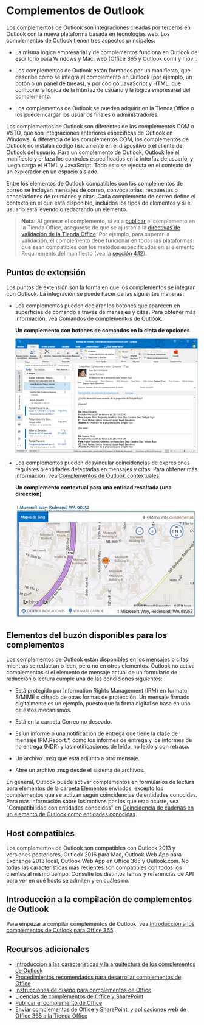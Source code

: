 
# <a name="outlook-add-ins"></a>Complementos de Outlook

Los complementos de Outlook son integraciones creadas por terceros en Outlook con la nueva plataforma basada en tecnologías web. Los complementos de Outlook tienen tres aspectos principales:


- La misma lógica empresarial y de complementos funciona en Outlook de escritorio para Windows y Mac, web (Office 365 y Outlook.com) y móvil.
    
-  Los complementos de Outlook están formados por un manifiesto, que describe cómo se integra el complemento en Outlook (por ejemplo, un botón o un panel de tareas), y por código JavaScript y HTML, que compone la lógica de la interfaz de usuario y la lógica empresarial del complemento.
    
- Los complementos de Outlook se pueden adquirir en la Tienda Office o los pueden cargar los usuarios finales o administradores.
    
Los complementos de Outlook son diferentes de los complementos COM o VSTO, que son integraciones anteriores específicas de Outlook en Windows. A diferencia de los complementos COM, los complementos de Outlook no instalan código físicamente en el dispositivo o el cliente de Outlook del usuario. Para un complemento de Outlook, Outlook lee el manifiesto y enlaza los controles especificados en la interfaz de usuario, y luego carga el HTML y JavaScript. Todo esto se ejecuta en el contexto de un explorador en un espacio aislado.

Entre los elementos de Outlook compatibles con los complementos de correo se incluyen mensajes de correo, convocatorias, respuestas o cancelaciones de reuniones y citas. Cada complemento de correo define el contexto en el que está disponible, incluidos los tipos de elementos y si el usuario está leyendo o redactando un elemento.

>**Nota:** Al generar el complemento, si va a [publicar](../publish/publish.md) el complemento en la Tienda Office, asegúrese de que se ajustan a la [directivas de validación de la Tienda Office](https://msdn.microsoft.com/en-us/library/jj220035.aspx). Por ejemplo, para superar la validación, el complemento debe funcionar en todas las plataformas que sean compatibles con los métodos especificados en el elemento Requirements del manifiesto (vea la [sección 4.12](https://msdn.microsoft.com/en-us/library/jj220035.aspx#Anchor_3)).

## <a name="extension-points"></a>Puntos de extensión


Los puntos de extensión son la forma en que los complementos se integran con Outlook. La integración se puede hacer de las siguientes maneras:


- Los complementos pueden declarar los botones que aparecen en superficies de comando a través de mensajes y citas. Para obtener más información, vea [Comandos de complementos de Outlook](../outlook/add-in-commands-for-outlook.md).
    
    **Un complemento con botones de comandos en la cinta de opciones**

    ![Forma sin UI de comando de complemento](../../images/41e46a9c-19ec-4ccc-98e6-a227283623d1.png)

- Los complementos pueden desvincular coincidencias de expresiones regulares o entidades detectadas en mensajes y citas. Para obtener más información, vea [Complementos de Outlook contextuales](../outlook/contextual-outlook-add-ins.md).
    
    **Un complemento contextual para una entidad resaltada (una dirección)**

    ![Muestra una aplicación contextual de una tarjeta](../../images/59bcabc2-7cb0-4b9b-bb9f-06089dca9c31.png)


## <a name="mailbox-items-available-to-add-ins"></a>Elementos del buzón disponibles para los complementos


Los complementos de Outlook están disponibles en los mensajes o citas mientras se redactan o leen, pero no en otros elementos. Outlook no activa complementos si el elemento de mensaje actual de un formulario de redacción o lectura cumple una de las condiciones siguientes:


- Está protegido por Information Rights Management (IRM) en formato S/MIME o cifrado de otras formas de protección. Un mensaje firmado digitalmente es un ejemplo, puesto que la firma digital se basa en uno de estos mecanismos.
    
- Está en la carpeta Correo no deseado.
    
- Es un informe o una notificación de entrega que tiene la clase de mensaje IPM.Report.*, como los informes de entrega y los informes de no entrega (NDR) y las notificaciones de leído, no leído y con retraso.
    
- Un archivo .msg que está adjunto a otro mensaje.
    
- Abre un archivo .msg desde el sistema de archivos.
    
En general, Outlook puede activar complementos en formularios de lectura para elementos de la carpeta Elementos enviados, excepto los complementos que se activan según coincidencias de entidades conocidas. Para más información sobre los motivos por los que esto ocurre, vea "Compatibilidad con entidades conocidas" en [Coincidencia de cadenas en un elemento de Outlook como entidades conocidas](../outlook/match-strings-in-an-item-as-well-known-entities.md).


## <a name="supported-hosts"></a>Host compatibles


Los complementos de Outlook son compatibles con Outlook 2013 y versiones posteriores, Outlook 2016 para Mac, Outlook Web App para Exchange 2013 local, Outlook Web App en Office 365 y Outlook.com. No todas las características más recientes son compatibles con todos los clientes al mismo tiempo. Consulte los distintos temas y referencias de API para ver en qué hosts se admiten y en cuáles no.


## <a name="get-started-building-outlook-add-ins"></a>Introducción a la compilación de complementos de Outlook


Para empezar a compilar complementos de Outlook, vea [Introducción a los complementos de Outlook para Office 365](https://dev.outlook.com/MailAppsGettingStarted/GetStarted).


## <a name="additional-resources"></a>Recursos adicionales


- [Introducción a las características y la arquitectura de los complementos de Outlook](../outlook/overview.md)
- [Procedimientos recomendados para desarrollar complementos de Office](../../docs/overview/add-in-development-best-practices.md)
- [Instrucciones de diseño para complementos de Office](../../docs/design/add-in-design.md)
- [Licencias de complementos de Office y SharePoint](http://msdn.microsoft.com/library/3e0e8ff6-66d6-44ff-b0c2-59108ebd9181%28Office.15%29.aspx)
- [Publicar el complemento de Office](../publish/publish.md)
- [Enviar complementos de Office y SharePoint, y aplicaciones web de Office 365 a la Tienda Office](http://msdn.microsoft.com/library/ff075782-1303-4517-91cc-b3d730e9b9ae%28Office.15%29.aspx)


